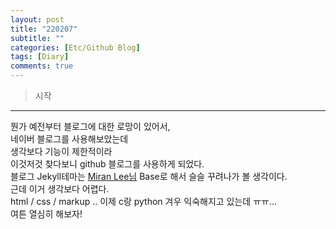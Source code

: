 ```yaml
---
layout: post
title: "220207"
subtitle: ""
categories: [Etc/Github Blog]
tags: [Diary]
comments: true
---
```


> 시작

---

뭔가 예전부터 블로그에 대한 로망이 있어서,  
네이버 블로그를 사용해보았는데  
생각보다 기능이 제한적이라  
이것저것 찾다보니 github 블로그를 사용하게 되었다.  
블로그 Jekyll테마는 [Miran Lee님](https://mmirann.github.io/) Base로 해서 슬슬 꾸려나가 볼 생각이다.  
근데 이거 생각보다 어렵다.  
html / css / markup .. 이제 c랑 python 겨우 익숙해지고 있는데 ㅠㅠ...  
여튼 열심히 해보자!  